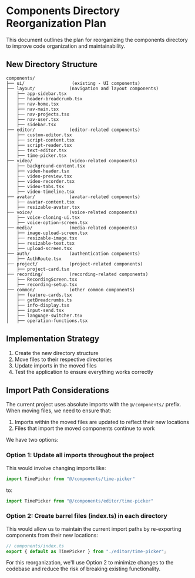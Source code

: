 # Components Directory Reorganization Plan

This document outlines the plan for reorganizing the components directory to improve code organization and maintainability.

## New Directory Structure

```
components/
├── ui/                  (existing - UI components)
├── layout/             (navigation and layout components)
│   ├── app-sidebar.tsx
│   ├── header-breadcrumb.tsx
│   ├── nav-home.tsx
│   ├── nav-main.tsx
│   ├── nav-projects.tsx
│   ├── nav-user.tsx
│   ├── sidebar.tsx
├── editor/             (editor-related components)
│   ├── custom-editor.tsx
│   ├── script-content.tsx
│   ├── script-reader.tsx
│   ├── text-editor.tsx
│   ├── time-picker.tsx
├── video/              (video-related components)
│   ├── background-content.tsx
│   ├── video-header.tsx
│   ├── video-preview.tsx
│   ├── video-recorder.tsx
│   ├── video-tabs.tsx
│   ├── video-timeline.tsx
├── avatar/             (avatar-related components)
│   ├── avatar-content.tsx
│   ├── resizable-avatar.tsx
├── voice/              (voice-related components)
│   ├── voice-cloning-ui.tsx
│   ├── voice-option-screen.tsx
├── media/              (media-related components)
│   ├── image-upload-screen.tsx
│   ├── resizable-image.tsx
│   ├── resizable-text.tsx
│   ├── upload-screen.tsx
├── auth/               (authentication components)
│   ├── AuthRoute.tsx
├── project/            (project-related components)
│   ├── project-card.tsx
├── recording/          (recording-related components)
│   ├── RecordingScreen.tsx
│   ├── recording-setup.tsx
├── common/             (other common components)
│   ├── feature-cards.tsx
│   ├── getBreadcrumbs.ts
│   ├── info-display.tsx
│   ├── input-send.tsx
│   ├── language-switcher.tsx
│   ├── operation-functions.tsx
```

## Implementation Strategy

1. Create the new directory structure
2. Move files to their respective directories
3. Update imports in the moved files
4. Test the application to ensure everything works correctly

## Import Path Considerations

The current project uses absolute imports with the `@/components/` prefix. When moving files, we need to ensure that:

1. Imports within the moved files are updated to reflect their new locations
2. Files that import the moved components continue to work

We have two options:

### Option 1: Update all imports throughout the project

This would involve changing imports like:
```typescript
import TimePicker from "@/components/time-picker"
```
to:
```typescript
import TimePicker from "@/components/editor/time-picker"
```

### Option 2: Create barrel files (index.ts) in each directory

This would allow us to maintain the current import paths by re-exporting components from their new locations:

```typescript
// components/index.ts
export { default as TimePicker } from "./editor/time-picker";
```

For this reorganization, we'll use Option 2 to minimize changes to the codebase and reduce the risk of breaking existing functionality.